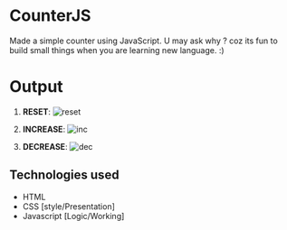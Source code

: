 # CounterJS
Made a simple counter using JavaScript. U may ask why ? coz its fun to build small things when you are learning new language. :)
# Output

1. **RESET**:
![reset](https://user-images.githubusercontent.com/53462213/126434778-8d657b96-73a2-4dc7-a1df-59112a1dbb3f.jpg)

2.  **INCREASE**:
![inc](https://user-images.githubusercontent.com/53462213/126434792-d8c3cbda-ad53-4fe6-8de8-a0ba747bea61.jpg)


3. **DECREASE**:
![dec](https://user-images.githubusercontent.com/53462213/126434834-4f689f13-0bf7-4acb-a40c-4e469bba81ca.jpg)

## Technologies used
- HTML
- CSS [style/Presentation]
- Javascript [Logic/Working]
